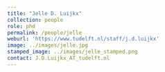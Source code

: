 ```yaml
---
title: "Jelle D. Luijkx"
collection: people
role: phd
permalink: /people/jelle
weburl: 'https://www.tudelft.nl/staff/j.d.luijkx'
image: ../images/jelle.jpg
stamped_image: ../images/jelle_stamped.png
contact: J.D.Luijkx_AT_tudelft.nl
---
```

